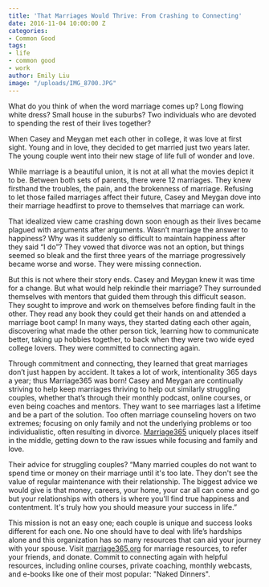 ```yaml
---
title: 'That Marriages Would Thrive: From Crashing to Connecting'
date: 2016-11-04 10:00:00 Z
categories:
- Common Good
tags:
- life
- common good
- work
author: Emily Liu
image: "/uploads/IMG_8700.JPG"
---
```


What do you think of when the word marriage comes up? Long flowing white dress? Small house in the suburbs? Two individuals who are devoted to spending the rest of their lives together? <!-- more-->

When Casey and Meygan met each other in college, it was love at first sight. Young and in love, they decided to get married just two years later. The young couple went into their new stage of life full of wonder and love. 

<!-- more -->

While marriage is a beautiful union, it is not at all what the movies depict it to be. Between both sets of parents, there were 12 marriages. They knew firsthand the troubles, the pain, and the brokenness of marriage. Refusing to let those failed marriages affect their future, Casey and Meygan dove into their marriage headfirst to prove to themselves that marriage can work. 

That idealized view came crashing down soon enough as their lives became plagued with arguments after arguments. Wasn’t marriage the answer to happiness? Why was it suddenly so difficult to maintain happiness after they said “I do”? They vowed that divorce was not an option, but things seemed so bleak and the first three years of the marriage progressively became worse and worse. They were missing connection.  

But this is not where their story ends. Casey and Meygan knew it was time for a change. But what would help rekindle their marriage? They surrounded themselves with mentors that guided them through this difficult season. They sought to improve and work on themselves before finding fault in the other. They read any book they could get their hands on and attended a marriage boot camp! In many ways, they started dating each other again, discovering what made the other person tick, learning how to communicate better, taking up hobbies together, to back when they were two wide eyed college lovers. They were committed to connecting again. 

Through commitment and connecting, they learned that great marriages don’t just happen by accident. It takes a lot of work, intentionality 365 days a year; thus Marriage365 was born! Casey and Meygan are continually striving to help keep marriages thriving to help out similarly struggling couples, whether that’s through their monthly podcast, online courses, or even being coaches and mentors. They want to see marriages last a lifetime and be a part of the solution. Too often marriage counseling hovers on two extremes; focusing on only family and not the underlying problems or too individualistic, often resulting in divorce. [Marriage365](http://marriage365.org) uniquely places itself in the middle, getting down to the raw issues while focusing and family and love. 

Their advice for struggling couples? “Many married couples do not want to spend time or money on their marriage until it's too late. They don't see the value of regular maintenance with their relationship. The biggest advice we would give is that money, careers, your home, your car all can come and go but your relationships with others is where you'll find true happiness and contentment. It's truly how you should measure your success in life.” 

This mission is not an easy one; each couple is unique and success looks different for each one.  No one should have to deal with life’s hardships alone and this organization has so many resources that can aid your journey with your spouse. Visit [marriage365.org](http://marriage365.org) for marriage resources, to refer your friends, and donate. Commit to connecting again with helpful resources, including online courses, private coaching, monthly webcasts, and e-books like one of their most popular: "Naked Dinners". 